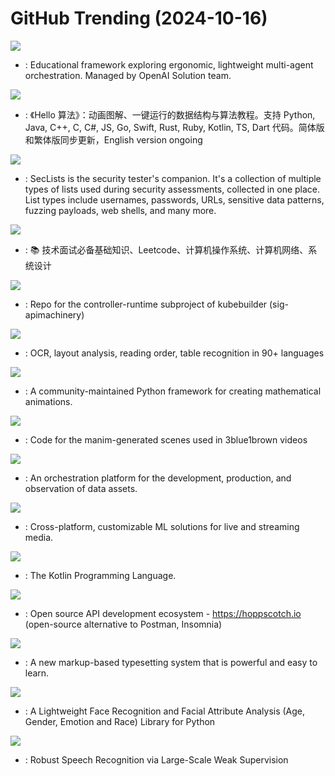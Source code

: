 # GitHub Trending (2024-10-16)

![](https://img.shields.io/badge/Python-New%202-green?style=flat-square&logo=appveyor)
- [](https://github.comundefined): Educational framework exploring ergonomic, lightweight multi-agent orchestration. Managed by OpenAI Solution team.

![](https://img.shields.io/badge/Java-New%20126-green?style=flat-square&logo=appveyor)
- [](https://github.comundefined): 《Hello 算法》：动画图解、一键运行的数据结构与算法教程。支持 Python, Java, C++, C, C#, JS, Go, Swift, Rust, Ruby, Kotlin, TS, Dart 代码。简体版和繁体版同步更新，English version ongoing

![](https://img.shields.io/badge/PHP-New%2070-green?style=flat-square&logo=appveyor)
- [](https://github.comundefined): SecLists is the security tester's companion. It's a collection of multiple types of lists used during security assessments, collected in one place. List types include usernames, passwords, URLs, sensitive data patterns, fuzzing payloads, web shells, and many more.

![](https://img.shields.io/badge/none-New%20181-green?style=flat-square&logo=appveyor)
- [](https://github.comundefined): 📚 技术面试必备基础知识、Leetcode、计算机操作系统、计算机网络、系统设计

![](https://img.shields.io/badge/Go-New%2041-green?style=flat-square&logo=appveyor)
- [](https://github.comundefined): Repo for the controller-runtime subproject of kubebuilder (sig-apimachinery)

![](https://img.shields.io/badge/Python-New%20455-green?style=flat-square&logo=appveyor)
- [](https://github.comundefined): OCR, layout analysis, reading order, table recognition in 90+ languages

![](https://img.shields.io/badge/Python-New%20354-green?style=flat-square&logo=appveyor)
- [](https://github.comundefined): A community-maintained Python framework for creating mathematical animations.

![](https://img.shields.io/badge/Python-New%2078-green?style=flat-square&logo=appveyor)
- [](https://github.comundefined): Code for the manim-generated scenes used in 3blue1brown videos

![](https://img.shields.io/badge/Python-New%2018-green?style=flat-square&logo=appveyor)
- [](https://github.comundefined): An orchestration platform for the development, production, and observation of data assets.

![](https://img.shields.io/badge/C%2B%2B-New%2041-green?style=flat-square&logo=appveyor)
- [](https://github.comundefined): Cross-platform, customizable ML solutions for live and streaming media.

![](https://img.shields.io/badge/Kotlin-New%2024-green?style=flat-square&logo=appveyor)
- [](https://github.comundefined): The Kotlin Programming Language.

![](https://img.shields.io/badge/TypeScript-New%2023-green?style=flat-square&logo=appveyor)
- [](https://github.comundefined): Open source API development ecosystem - https://hoppscotch.io (open-source alternative to Postman, Insomnia)

![](https://img.shields.io/badge/Rust-New%2087-green?style=flat-square&logo=appveyor)
- [](https://github.comundefined): A new markup-based typesetting system that is powerful and easy to learn.

![](https://img.shields.io/badge/Python-New%2023-green?style=flat-square&logo=appveyor)
- [](https://github.comundefined): A Lightweight Face Recognition and Facial Attribute Analysis (Age, Gender, Emotion and Race) Library for Python

![](https://img.shields.io/badge/Python-New%2091-green?style=flat-square&logo=appveyor)
- [](https://github.comundefined): Robust Speech Recognition via Large-Scale Weak Supervision

